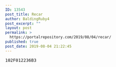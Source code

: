 ```yaml
---
ID: 13543
post_title: Recar
author: BaldingRuby4
post_excerpt: ""
layout: post
permalink: >
  https://portalrepository.com/2019/08/04/recar/
published: true
post_date: 2019-08-04 21:22:45
---
```

<pre>102F012236B3</pre>